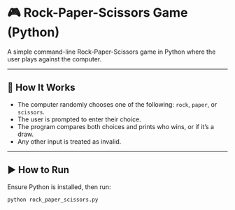 # 🎮 Rock-Paper-Scissors Game (Python)

A simple command-line Rock-Paper-Scissors game in Python where the user plays against the computer.

---

## 📌 How It Works

- The computer randomly chooses one of the following: `rock`, `paper`, or `scissors`.
- The user is prompted to enter their choice.
- The program compares both choices and prints who wins, or if it’s a draw.
- Any other input is treated as invalid.

---


## ▶️ How to Run

Ensure Python is installed, then run:

```bash
python rock_paper_scissors.py
